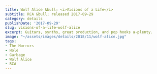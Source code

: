 ```yaml
---
title: Wolf Alice &bull; <i>Visions of a Life</i>
subtitle: RCA &bull; released 2017-09-29
category: details
publishDate: '2017-09-29'
slug: visions-of-a-life-wolf-alice
excerpt: Guitars, synths, great production, and pop hooks a-plenty.
image: "~/assets/images/details/2018/11/wolf-alice.jpg"
tags:
- The Horrors
- Hole
- Garbage
- Wolf Alice
- RCA
---
```


